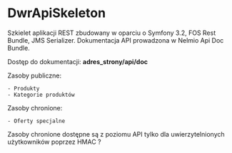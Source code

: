 DwrApiSkeleton
==============

Szkielet aplikacji REST zbudowany w oparciu o Symfony 3.2, FOS Rest Bundle, JMS Serializer.
Dokumentacja API prowadzona w Nelmio Api Doc Bundle.

Dostęp do dokumentacji: **adres_strony/api/doc**

Zasoby publiczne:

    - Produkty
    - Kategorie produktów
    
Zasoby chronione:

    - Oferty specjalne
    
Zasoby chronione dostępne są z poziomu API tylko dla uwierzytelnionych użytkowników poprzez HMAC ?
